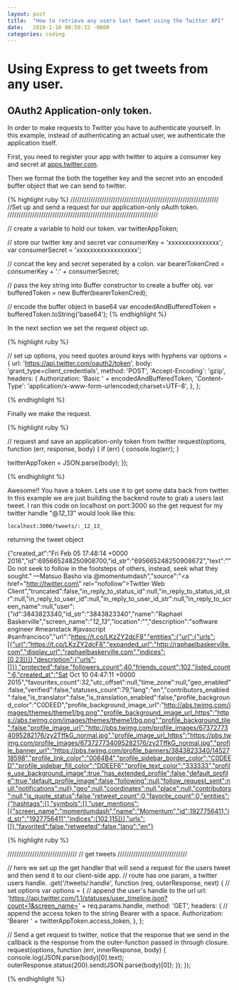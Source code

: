 ```yaml
---
layout: post
title:  "How to retrieve any users last tweet using the Twitter API"
date:   2016-1-10 00:50:32 -0800
categories: coding
---
```


# Using Express to get tweets from any user.

## OAuth2 Application-only token.

  In order to make requests to Twitter you have to authenticate yourself.   In this example, instead of authenticating an actual user, we authenticate the application itself.

   First, you need to register your app with twitter to aquire a consumer key and secret at [apps.twitter.com][twitter-apps]. 

   Then we format the both the together key and the secret into an encoded buffer object that we can send to twitter. 

{% highlight ruby %}
//////////////////////////////////////////////////////////////////
//Set up and send a request for our application-only oAuth token.
///////////////////////////////////////////////////////////////////

// create a variable to hold our token.
var twitterAppToken;

// store our twitter key and secret
var consumerKey = 'xxxxxxxxxxxxxxx';
var consumerSecret = 'xxxxxxxxxxxxxxxxxx';

// concat the key and secret seperated by a colon.
var bearerTokenCred = consumerKey + ':' + consumerSecret;

// pass the key string into Buffer constructor to create a buffer obj.
var bufferedToken = new Buffer(bearerTokenCred);

// encode the buffer object in base64
var encodedAndBufferedToken = bufferedToken.toString('base64');
{% endhighlight %}
  
  In the next section we set the request object up. 

{% highlight ruby %}

// set up options, you need quotes around keys with hyphens
var options = {
  url: 'https://api.twitter.com/oauth2/token',
  body: 'grant_type=client_credentials',
  method: 'POST',
  'Accept-Encoding': 'gzip',
  headers: {
    Authorization: 'Basic ' + encodedAndBufferedToken,
    'Content-Type': 'application/x-www-form-urlencoded;charset=UTF-8',
  },
};

{% endhighlight %}
  
  Finally we make the request.

{% highlight ruby %}

// request and save an application-only token from twitter
request(options, function (err, response, body) {
  if (err) {
    console.log(err);
  }

  twitterAppToken = JSON.parse(body);
});

{% endhighlight %}
  
  Awesome!! You have a token.  Lets use it to get some data back from twitter. In this example we are just building the backend route to grab a users last tweet. I ran this code on localhost on port:3000 so the get request for my twitter handle "@_12_13_" would look like this:

    localhost:3000/tweets/:_12_13_

  returning the tweet object

  {"created_at":"Fri Feb 05 17:48:14 +0000 2016","id":695665248250908700,"id_str":"695665248250908672","text":"\"Do not seek to follow in the footsteps of others, instead, seek what they sought.\" —Matsuo Basho via @momentumdash","source":"<a href=\"http://twitter.com\" rel=\"nofollow\">Twitter Web Client</a>","truncated":false,"in_reply_to_status_id":null,"in_reply_to_status_id_str":null,"in_reply_to_user_id":null,"in_reply_to_user_id_str":null,"in_reply_to_screen_name":null,"user":{"id":3843823340,"id_str":"3843823340","name":"Raphael Baskerville","screen_name":"_12_13_","location":"","description":"software engineer #meanstack #javascript #sanfrancisco","url":"https://t.co/LKzZY2dcF8","entities":{"url":{"urls":[{"url":"https://t.co/LKzZY2dcF8","expanded_url":"http://raphaelbaskerville.com","display_url":"raphaelbaskerville.com","indices":[0,23]}]},"description":{"urls":[]}},"protected":false,"followers_count":40,"friends_count":102,"listed_count":6,"created_at":"Sat Oct 10 04:47:11 +0000 2015","favourites_count":32,"utc_offset":null,"time_zone":null,"geo_enabled":false,"verified":false,"statuses_count":79,"lang":"en","contributors_enabled":false,"is_translator":false,"is_translation_enabled":false,"profile_background_color":"C0DEED","profile_background_image_url":"http://abs.twimg.com/images/themes/theme1/bg.png","profile_background_image_url_https":"https://abs.twimg.com/images/themes/theme1/bg.png","profile_background_tile":false,"profile_image_url":"http://pbs.twimg.com/profile_images/673727734095282176/zy2TffkG_normal.jpg","profile_image_url_https":"https://pbs.twimg.com/profile_images/673727734095282176/zy2TffkG_normal.jpg","profile_banner_url":"https://pbs.twimg.com/profile_banners/3843823340/1452718598","profile_link_color":"0084B4","profile_sidebar_border_color":"C0DEED","profile_sidebar_fill_color":"DDEEF6","profile_text_color":"333333","profile_use_background_image":true,"has_extended_profile":false,"default_profile":true,"default_profile_image":false,"following":null,"follow_request_sent":null,"notifications":null},"geo":null,"coordinates":null,"place":null,"contributors":null,"is_quote_status":false,"retweet_count":0,"favorite_count":0,"entities":{"hashtags":[],"symbols":[],"user_mentions":[{"screen_name":"momentumdash","name":"Momentum","id":1927756411,"id_str":"1927756411","indices":[102,115]}],"urls":[]},"favorited":false,"retweeted":false,"lang":"en"}

{% highlight ruby %}

///////////////////////////////
// get tweets
///////////////////////////////

// here we set up the get handler that will send a request for the users tweet and then send it to our client-side app.
// route has one param, a twitter users handle.
.get('/tweets/:handle', function (req, outerResponse, next) {
  // set options
  var options = {
    // append the user's handle to the url
    url: 'https://api.twitter.com/1.1/statuses/user_timeline.json?count=1&screen_name=' + req.params.handle,
    method: 'GET',
    headers: {
      // append the access token to the string Bearer with a space.
      Authorization: 'Bearer ' + twitterAppToken.access_token,
    },
  };

  // Send a get request to twitter, notice that the response that we send in the callback is the response from the outer-function passed in through closure.
  request(options, function (err, innerResponse, body) {
    console.log(JSON.parse(body)[0].text);
    outerResponse.status(200).send(JSON.parse(body)[0]);
  });
});


{% endhighlight %}




[twitter-apps]: https://apps.twitter.com/

